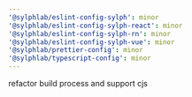 ```yaml
---
'@sylphlab/eslint-config-sylph': minor
'@sylphlab/eslint-config-sylph-react': minor
'@sylphlab/eslint-config-sylph-rn': minor
'@sylphlab/eslint-config-sylph-vue': minor
'@sylphlab/prettier-config': minor
'@sylphlab/typescript-config': minor
---
```


refactor build process and support cjs
